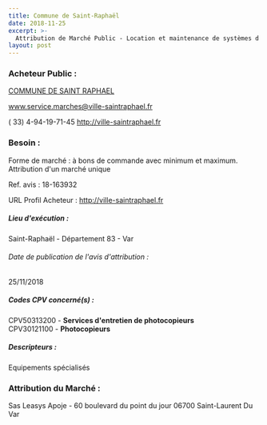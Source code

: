```yaml
---
title: Commune de Saint-Raphaël
date: 2018-11-25
excerpt: >-
  Attribution de Marché Public - Location et maintenance de systèmes d'impression multifonctions
layout: post
---
```


### Acheteur Public : 
<a href="/acheteur-33/siren-218301182"> COMMUNE DE SAINT RAPHAEL</a><br/>



www.service.marches@ville-saintraphael.fr

( 33) 4-94-19-71-45
http://ville-saintraphael.fr
### Besoin :

Forme de marché : à bons de commande avec minimum et maximum. Attribution d'un marché unique

Ref. avis : 18-163932

URL Profil Acheteur : http://ville-saintraphael.fr

##### Lieu d'exécution :

Saint-Raphaël - Département 83 - Var

###### Date de publication de l'avis d'attribution : 
25/11/2018

##### Codes CPV concerné(s) :
CPV50313200 - **Services d'entretien de photocopieurs** <br/>
CPV30121100 - **Photocopieurs** <br/>

##### Descripteurs :
Equipements spécialisés <br/>

### Attribution du Marché :
Sas Leasys Apoje - 60 boulevard du point du jour 06700 Saint-Laurent Du Var <br/>
